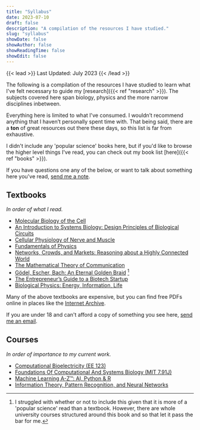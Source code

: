 ```yaml
---
title: "Syllabus"
date: 2023-07-10
draft: false
description: "A compilation of the resources I have studied."
slug: "syllabus"
showDate: false
showAuthor: false
showReadingTime: false
showEdit: false
---
```


{{< lead >}}
Last Updated: July 2023
{{< /lead >}}

The following is a compilation of the resources I have studied to learn what I've felt necessary to guide my [research]({{< ref "research" >}}). The subjects covered here span biology, physics and the more narrow disciplines inbetween. 

Everything here is limited to what I've consumed. I wouldn’t recommend anything that I haven’t personally spent time with. That being said, there are a **ton** of great resources out there these days, so this list is far from exhaustive. 

I didn't include any 'popular science' books here, but if you'd like to browse the higher level things I've read, you can check out my book list [here]({{< ref "books" >}}).

If you have questions one any of the below, or want to talk about something here you've read, [send me a note](mailto:me@benjmainbanderson.com).

## Textbooks
*In order of what I read.*
- [Molecular Biology of the Cell](https://www.goodreads.com/book/show/13400.Molecular_Biology_of_the_Cell)
- [An Introduction to Systems Biology: Design Principles of Biological Circuits](https://www.goodreads.com/book/show/359114.An_Introduction_to_Systems_Biology)
- [Cellular Physiology of Nerve and Muscle](https://www.goodreads.com/book/show/663461.Cellular_Physiology_Of_Nerve_And_Muscle_4)
- [Fundamentals of Physics](https://www.goodreads.com/book/show/202485.Fundamentals_of_Physics)
- [Networks, Crowds, and Markets: Reasoning about a Highly Connected World](https://www.goodreads.com/book/show/8267287-networks-crowds-and-markets)
- [The Mathematical Theory of Communication](https://www.goodreads.com/book/show/880735.The_Mathematical_Theory_of_Communication)
- [Gödel, Escher, Bach: An Eternal Golden Braid](https://www.goodreads.com/book/show/24113.G_del_Escher_Bach) [^1]
- [The Entrepreneur’s Guide to a Biotech Startup](https://www.goodreads.com/book/show/58777063-the-entrepreneur-s-guide-to-a-biotech-startup)
- [Biological Physics: Energy, Information, Life](https://www.goodreads.com/book/show/229423.Biological_Physics)

Many of the above textbooks are expensive, but you can find free PDFs online in places like the [Internet Archive](https://archive.org/). 

If you are under 18 and can't afford a copy of something you see here, [send me an email](mailto:me@benjaminbanderson.com).

## Courses
*In order of importance to my current work.*
- [Computational Bioelectricity (EE 123)](https://www.ece.tufts.edu/ee/123) 
- [Foundations Of Computational And Systems Biology (MIT 7.91J)](https://ocw.mit.edu/courses/7-91j-foundations-of-computational-and-systems-biology-spring-2014/)
- [Machine Learning A-Z™: AI, Python & R](https://www.udemy.com/course/machinelearning/) 
- [Information Theory, Pattern Recognition, and Neural Networks](https://www.youtube.com/playlist?list=PLruBu5BI5n4aFpG32iMbdWoRVAA-Vcso6) 

[^1]: I struggled with whether or not to include this given that it is more of a 'popular science' read than a textbook. However, there are whole university courses structured around this book and so that let it pass the bar for me. 